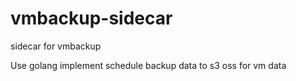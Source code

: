 # vmbackup-sidecar
sidecar for vmbackup

Use golang implement schedule backup data to s3 oss for vm data
